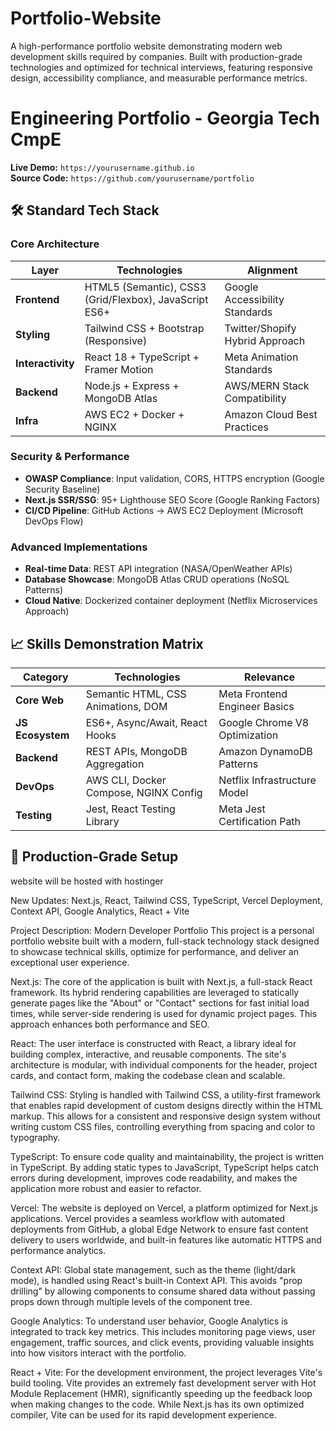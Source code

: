 # Portfolio-Website
A high-performance portfolio website demonstrating modern web development skills required by companies. Built with production-grade technologies and optimized for technical interviews, featuring responsive design, accessibility compliance, and measurable performance metrics.



# Engineering Portfolio - Georgia Tech CmpE

**Live Demo:** `https://yourusername.github.io`  
**Source Code:** `https://github.com/yourusername/portfolio`

## 🛠️ Standard Tech Stack
### Core Architecture
| Layer          | Technologies                          | Alignment             |
|----------------|---------------------------------------|-----------------------------|
| **Frontend**   | HTML5 (Semantic), CSS3 (Grid/Flexbox), JavaScript ES6+ | Google Accessibility Standards |
| **Styling**    | Tailwind CSS + Bootstrap (Responsive) | Twitter/Shopify Hybrid Approach |
| **Interactivity** | React 18 + TypeScript + Framer Motion | Meta Animation Standards      |
| **Backend**     | Node.js + Express + MongoDB Atlas     | AWS/MERN Stack Compatibility  |
| **Infra**       | AWS EC2 + Docker + NGINX              | Amazon Cloud Best Practices   |


### Security & Performance
- **OWASP Compliance**: Input validation, CORS, HTTPS encryption (Google Security Baseline)
- **Next.js SSR/SSG**: 95+ Lighthouse SEO Score (Google Ranking Factors)
- **CI/CD Pipeline**: GitHub Actions → AWS EC2 Deployment (Microsoft DevOps Flow)

### Advanced Implementations
- **Real-time Data**: REST API integration (NASA/OpenWeather APIs)
- **Database Showcase**: MongoDB Atlas CRUD operations (NoSQL Patterns)
- **Cloud Native**: Dockerized container deployment (Netflix Microservices Approach)

## 📈 Skills Demonstration Matrix
| Category        | Technologies                          | Relevance              |
|-----------------|---------------------------------------|------------------------------|
| **Core Web**    | Semantic HTML, CSS Animations, DOM    | Meta Frontend Engineer Basics|
| **JS Ecosystem**| ES6+, Async/Await, React Hooks        | Google Chrome V8 Optimization|
| **Backend**     | REST APIs, MongoDB Aggregation        | Amazon DynamoDB Patterns     |
| **DevOps**      | AWS CLI, Docker Compose, NGINX Config | Netflix Infrastructure Model |
| **Testing**     | Jest, React Testing Library           | Meta Jest Certification Path |

## 🚀 Production-Grade Setup


website will be hosted with hostinger


New Updates: Next.js, React, Tailwind CSS, TypeScript, Vercel Deployment, Context API, Google Analytics, React + Vite


Project Description: Modern Developer Portfolio
This project is a personal portfolio website built with a modern, full-stack technology stack designed to showcase technical skills, optimize for performance, and deliver an exceptional user experience.

Next.js: The core of the application is built with Next.js, a full-stack React framework. Its hybrid rendering capabilities are leveraged to statically generate pages like the "About" or "Contact" sections for fast initial load times, while server-side rendering is used for dynamic project pages. This approach enhances both performance and SEO.

React: The user interface is constructed with React, a library ideal for building complex, interactive, and reusable components. The site's architecture is modular, with individual components for the header, project cards, and contact form, making the codebase clean and scalable.

Tailwind CSS: Styling is handled with Tailwind CSS, a utility-first framework that enables rapid development of custom designs directly within the HTML markup. This allows for a consistent and responsive design system without writing custom CSS files, controlling everything from spacing and color to typography.

TypeScript: To ensure code quality and maintainability, the project is written in TypeScript. By adding static types to JavaScript, TypeScript helps catch errors during development, improves code readability, and makes the application more robust and easier to refactor.

Vercel: The website is deployed on Vercel, a platform optimized for Next.js applications. Vercel provides a seamless workflow with automated deployments from GitHub, a global Edge Network to ensure fast content delivery to users worldwide, and built-in features like automatic HTTPS and performance analytics.

Context API: Global state management, such as the theme (light/dark mode), is handled using React's built-in Context API. This avoids "prop drilling" by allowing components to consume shared data without passing props down through multiple levels of the component tree.

Google Analytics: To understand user behavior, Google Analytics is integrated to track key metrics. This includes monitoring page views, user engagement, traffic sources, and click events, providing valuable insights into how visitors interact with the portfolio.

React + Vite: For the development environment, the project leverages Vite's build tooling. Vite provides an extremely fast development server with Hot Module Replacement (HMR), significantly speeding up the feedback loop when making changes to the code. While Next.js has its own optimized compiler, Vite can be used for its rapid development experience.
